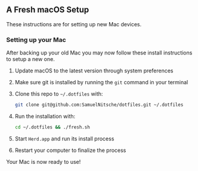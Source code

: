 ## A Fresh macOS Setup

These instructions are for setting up new Mac devices.

### Setting up your Mac

After backing up your old Mac you may now follow these install instructions to setup a new one.

1. Update macOS to the latest version through system preferences
2. Make sure git is installed by running the `git` command in your terminal

3. Clone this repo to `~/.dotfiles` with:

    ```zsh
    git clone git@github.com:SamuelNitsche/dotfiles.git ~/.dotfiles
    ```

4. Run the installation with:

    ```zsh
    cd ~/.dotfiles && ./fresh.sh
    ```

5. Start `Herd.app` and run its install process
6. Restart your computer to finalize the process

Your Mac is now ready to use!
